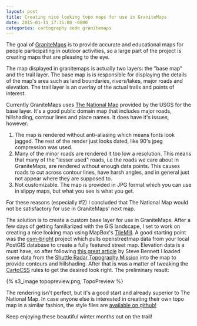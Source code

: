```yaml
---
layout: post
title: Creating nice looking topo maps for use in GraniteMaps
date: 2015-01-11 17:35:08 -0800
categories: cartography code granitemaps
---
```


The goal of [GraniteMaps](http://granitemaps.com "GraniteMaps") is to provide accurate and educational maps for
people participating in outdoor activities, so a large part of the project is creating maps that are pleasing to the eye.

The map displayed in granitemaps is actually two layers: the "base map" and the trail layer. The base map is
is responsible for displaying the details of the map's area such as land boundaries, rivers/lakes, major roads
and elevation. The trail layer is an overlay of the actual trails and points of interest.

Currently GraniteMaps uses [The National Map](http://viewer.nationalmap.gov/viewer/) provided by the USGS for the base layer. It's a good
public domain map that includes major roads, hillshading, contour lines and place names. It does have it's issues, however:

1. The map is rendered without anti-aliasing which means fonts look jagged. The rest of the render just
looks dated, like 90's jpeg compression was used.
2. Many of the minor roads are rendered it too low a resolution. This means that many of the "lesser used"
roads, i.e the roads we care about in GraniteMaps, are rendered without enough data points. This causes roads
to cut across contour lines, have harsh angles, and in general just not appear where they are supposed to.
3. Not customizable. The map is provided in JPG format which you can use in slippy maps, but what you see is
what you get.

For these reasons (especially #2) I concluded that The National Map would not be satisfactory for use in GraniteMaps' next map.

The solution is to create a custom base layer for use in GraniteMaps. After a few days of getting familiarized with the GIS landscape,
I set to work on creating a nice looking map using MapBox's [TileMill](https://github.com/mapbox/tilemill). A good starting point was
the [osm-bright](https://github.com/mapbox/osm-bright) project which pulls openstreetmap data from your local PostGIS database to
create a fully featured street map. Elevation data is a must have, so after following [this great article](http://stevebennett.me/tag/contours/)
by Steve Bennett I loaded some data from the [Shuttle Radar Topography Mission](http://srtm.csi.cgiar.org/index.asp) into the map to provide
contours and hillshading. After that is was a matter of tweaking the [CartoCSS](https://www.mapbox.com/tilemill/docs/manual/carto/) rules to
get the desired look right. The preliminary result:

{% s3_image topopreview.png, TopoPreview %}

The rendering isn't perfect, but it's a good start and already superior to The National Map. In case anyone else is interested in creating their own
topo map in a similar fashion, the style files are [available on github!](https://github.com/Fingel/granitemaps-basemap/)

Keep enjoying these beautiful winter months out on the trail!
